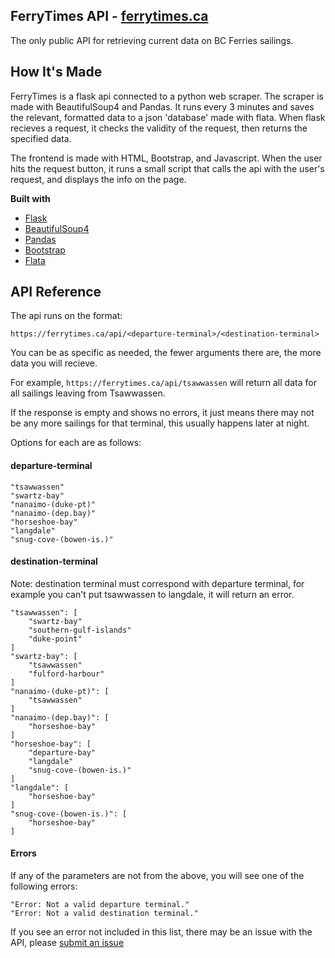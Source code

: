 ## FerryTimes API - [ferrytimes.ca](https://ferrytimes.ca)

The only public API for retrieving current data on BC Ferries sailings.

## How It's Made

FerryTimes is a flask api connected to a python web scraper. The scraper is made with BeautifulSoup4 and Pandas. It runs every 3 minutes and saves the relevant, formatted data to a json 'database' made with flata. When flask recieves a request, it checks the validity of the request, then returns the specified data.

The frontend is made with HTML, Bootstrap, and Javascript. When the user hits the request button, it runs a small script that calls the api with the user's request, and displays the info on the page.

<b>Built with</b>

- [Flask](https://github.com/pallets/flask)
- [BeautifulSoup4](https://github.com/wention/BeautifulSoup4)
- [Pandas](https://github.com/pandas-dev/pandashttps://github.com/pandas-dev/pandas)
- [Bootstrap](https://github.com/twbs/bootstrap)
- [Flata](https://github.com/harryho/flata)

## API Reference

The api runs on the format:

`https://ferrytimes.ca/api/<departure-terminal>/<destination-terminal>`

You can be as specific as needed, the fewer arguments there are, the more data you will recieve.

For example, `https://ferrytimes.ca/api/tsawwassen` will return all data for all sailings leaving from Tsawwassen.

If the response is empty and shows no errors, it just means there may not be any more sailings for that terminal, this usually happens later at night.

Options for each are as follows:

#### departure-terminal

```
"tsawwassen"
"swartz-bay"
"nanaimo-(duke-pt)"
"nanaimo-(dep.bay)"
"horseshoe-bay"
"langdale"
"snug-cove-(bowen-is.)"
```

#### destination-terminal

Note: destination terminal must correspond with departure terminal, for example you can't put tsawwassen to langdale, it will return an error.

```
"tsawwassen": [
    "swartz-bay"
    "southern-gulf-islands"
    "duke-point"
]
"swartz-bay": [
    "tsawwassen"
    "fulford-harbour"
]
"nanaimo-(duke-pt)": [
    "tsawwassen"
]
"nanaimo-(dep.bay)": [
    "horseshoe-bay"
]
"horseshoe-bay": [
    "departure-bay"
    "langdale"
    "snug-cove-(bowen-is.)"
]
"langdale": [
    "horseshoe-bay"
]
"snug-cove-(bowen-is.)": [
    "horseshoe-bay"
]
```

#### Errors

If any of the parameters are not from the above, you will see one of the following errors:

```
"Error: Not a valid departure terminal."
"Error: Not a valid destination terminal."
```

If you see an error not included in this list, there may be an issue with the API, please [submit an issue](https://github.com/samuel-pratt/ferry-times-api/issues/new)
